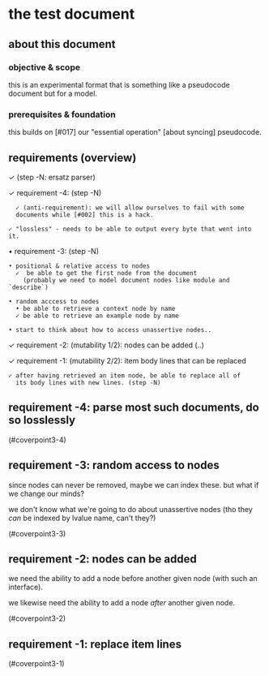 # the test document

## about this document

### objective & scope

this is an experimental format that is something like a pseudocode
document but for a model.



### prerequisites & foundation

this builds on [#017] our "essential operation" [about syncing] pseudocode.




## requirements (overview)

  ✓ (step -N: ersatz parser)

  ✓ requirement -4: (step -N)

 	  ✓ (anti-requirement): we will allow ourselves to fail with some
      documents while [#002] this is a hack.

    ✓ "lossless" - needs to be able to output every byte that went into it.

  • requirement -3: (step -N)

    • positional & relative access to nodes
      ✓  be able to get the first node from the document
        (probably we need to model document nodes like module and `describe`)

    • random acccess to nodes
      • be able to retrieve a context node by name
      ✓ be able to retrieve an example node by name

    • start to think about how to access unassertive nodes..

  ✓ requirement -2: (mutability 1/2): nodes can be added (..)

  ✓ requirement -1: (mutability 2/2): item body lines that can be replaced

    ✓ after having retrieved an item node, be able to replace all of
      its body lines with new lines. (step -N)




## requirement -4: parse most such documents, do so losslessly

(#coverpoint3-4)




## requirement -3: random access to nodes

since nodes can never be removed, maybe we can index these. but what if
we change our minds?

we don't know what we're going to do about unassertive nodes (tho they
*can* be indexed by lvalue name, can't they?)

(#coverpoint3-3)




## requirement -2: nodes can be added

we need the ability to add a node before another given node (with such
an interface).

we likewise need the ability to add a node *after* another given node.

(#coverpoint3-2)




## requirement -1: replace item lines

(#coverpoint3-1)
